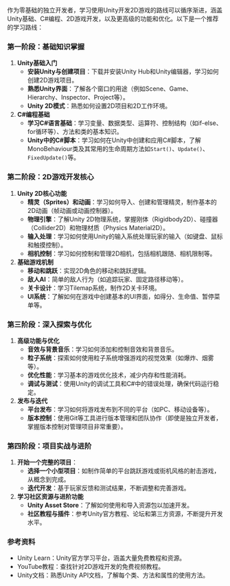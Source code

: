 作为零基础的独立开发者，学习使用Unity开发2D游戏的路线可以循序渐进，涵盖Unity基础、C#编程、2D游戏开发，以及更高级的功能和优化。以下是一个推荐的学习路线：

### 第一阶段：基础知识掌握

1. **Unity基础入门**
   - **安装Unity与创建项目**：下载并安装Unity Hub和Unity编辑器，学习如何创建2D游戏项目。
   - **熟悉Unity界面**：了解各个窗口的用途（例如Scene、Game、Hierarchy、Inspector、Project等）。
   - **Unity 2D模式**：熟悉如何设置2D项目和2D工作环境。
2. **C#编程基础**
   - **学习C#语言基础**：学习变量、数据类型、运算符、控制结构（如if-else、for循环等）、方法和类的基本知识。
   - **Unity中的C#脚本**：学习如何在Unity中创建和应用C#脚本，了解MonoBehaviour类及其常用的生命周期方法如`Start()`、`Update()`、`FixedUpdate()`等。

### 第二阶段：2D游戏开发核心

1. **Unity 2D核心功能**
   - **精灵（Sprites）和动画**：学习如何导入、创建和管理精灵，制作基本的2D动画（帧动画或动画控制器）。
   - **物理引擎**：了解Unity 2D物理系统，掌握刚体（Rigidbody2D）、碰撞器（Collider2D）和物理材质（Physics Material2D）。
   - **输入处理**：学习如何使用Unity的输入系统处理玩家的输入（如键盘、鼠标和触摸控制）。
   - **相机控制**：学习如何控制和管理2D相机，包括相机跟随、相机限制等。
2. **基础游戏机制**
   - **移动和跳跃**：实现2D角色的移动和跳跃逻辑。
   - **敌人AI**：简单的敌人行为（如追踪玩家、固定路径移动等）。
   - **关卡设计**：学习Tilemap系统，制作2D关卡环境。
   - **UI系统**：了解如何在游戏中创建基本的UI界面，如得分、生命值、暂停菜单等。

### 第三阶段：深入探索与优化

1. **高级功能与优化**
   - **音效与背景音乐**：学习如何添加和控制音效和背景音乐。
   - **粒子系统**：探索如何使用粒子系统增强游戏的视觉效果（如爆炸、烟雾等）。
   - **优化性能**：学习基本的游戏优化技术，减少内存和性能消耗。
   - **调试与测试**：使用Unity的调试工具和C#中的错误处理，确保代码运行稳定。
2. **发布与迭代**
   - **平台发布**：学习如何将游戏发布到不同的平台（如PC、移动设备等）。
   - **版本控制**：使用Git等工具进行版本管理和团队协作（即使是独立开发者，掌握版本控制对管理项目非常重要）。

### 第四阶段：项目实战与进阶

1. **开始一个完整的项目**：
   - **选择一个小型项目**：如制作简单的平台跳跃游戏或街机风格的射击游戏，从概念到完成。
   - **迭代开发**：基于玩家反馈和测试结果，不断调整和完善游戏。
2. **学习社区资源与进阶功能**
   - **Unity Asset Store**：了解如何使用和导入资源包以加速开发。
   - **社区教程与插件**：参考Unity官方教程、论坛和第三方资源，不断提升开发水平。

### 参考资料

- Unity Learn：Unity官方学习平台，涵盖大量免费教程和资源。
- YouTube教程：查找针对2D游戏开发的免费视频教程。
- Unity文档：熟悉Unity API文档，了解每个类、方法和属性的使用方法。